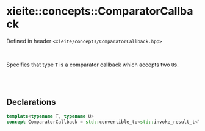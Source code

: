 # xieite::concepts::ComparatorCallback
Defined in header `<xieite/concepts/ComparatorCallback.hpp>`

<br/>

Specifies that type `T` is a comparator callback which accepts two `U`s.

<br/><br/>

## Declarations
```cpp
template<typename T, typename U>
concept ComparatorCallback = std::convertible_to<std::invoke_result_t<T, U, U>, bool>;
```
